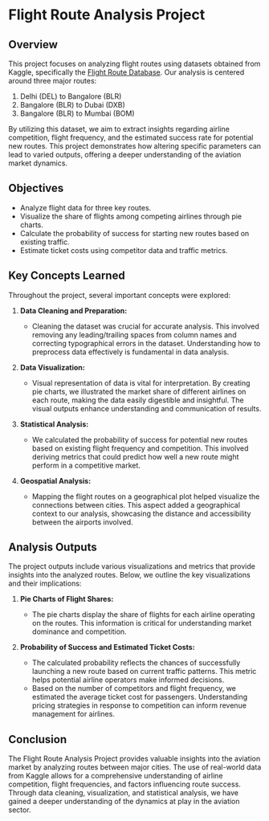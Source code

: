 # Flight Route Analysis Project

## Overview

This project focuses on analyzing flight routes using datasets obtained from Kaggle, specifically the [Flight Route Database](https://www.kaggle.com/datasets/open-flights/flight-route-database). Our analysis is centered around three major routes: 

1. Delhi (DEL) to Bangalore (BLR)
2. Bangalore (BLR) to Dubai (DXB)
3. Bangalore (BLR) to Mumbai (BOM)

By utilizing this dataset, we aim to extract insights regarding airline competition, flight frequency, and the estimated success rate for potential new routes. This project demonstrates how altering specific parameters can lead to varied outputs, offering a deeper understanding of the aviation market dynamics.

## Objectives

- Analyze flight data for three key routes.
- Visualize the share of flights among competing airlines through pie charts.
- Calculate the probability of success for starting new routes based on existing traffic.
- Estimate ticket costs using competitor data and traffic metrics.

## Key Concepts Learned

Throughout the project, several important concepts were explored:

1. **Data Cleaning and Preparation:** 
   - Cleaning the dataset was crucial for accurate analysis. This involved removing any leading/trailing spaces from column names and correcting typographical errors in the dataset. Understanding how to preprocess data effectively is fundamental in data analysis.

2. **Data Visualization:**
   - Visual representation of data is vital for interpretation. By creating pie charts, we illustrated the market share of different airlines on each route, making the data easily digestible and insightful. The visual outputs enhance understanding and communication of results.

3. **Statistical Analysis:**
   - We calculated the probability of success for potential new routes based on existing flight frequency and competition. This involved deriving metrics that could predict how well a new route might perform in a competitive market.

4. **Geospatial Analysis:**
   - Mapping the flight routes on a geographical plot helped visualize the connections between cities. This aspect added a geographical context to our analysis, showcasing the distance and accessibility between the airports involved.

## Analysis Outputs

The project outputs include various visualizations and metrics that provide insights into the analyzed routes. Below, we outline the key visualizations and their implications:

1. **Pie Charts of Flight Shares:**
   - The pie charts display the share of flights for each airline operating on the routes. This information is critical for understanding market dominance and competition.

2. **Probability of Success and Estimated Ticket Costs:**
   - The calculated probability reflects the chances of successfully launching a new route based on current traffic patterns. This metric helps potential airline operators make informed decisions.
   - Based on the number of competitors and flight frequency, we estimated the average ticket cost for passengers. Understanding pricing strategies in response to competition can inform revenue management for airlines.


## Conclusion

The Flight Route Analysis Project provides valuable insights into the aviation market by analyzing routes between major cities. The use of real-world data from Kaggle allows for a comprehensive understanding of airline competition, flight frequencies, and factors influencing route success. Through data cleaning, visualization, and statistical analysis, we have gained a deeper understanding of the dynamics at play in the aviation sector.
